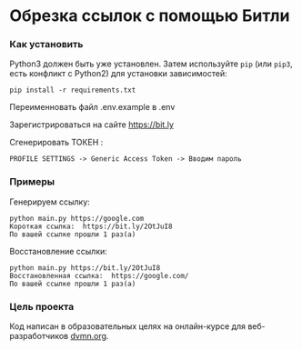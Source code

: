 # Обрезка ссылок с помощью Битли

### Как установить

Python3 должен быть уже установлен. 
Затем используйте `pip` (или `pip3`, есть конфликт с Python2) для установки зависимостей:
```
pip install -r requirements.txt
```
Переименновать файл .env.example в .env

Зарегистрироваться на сайте https://bit.ly

Сгенерировать ТОКЕН :
```
PROFILE SETTINGS -> Generic Access Token -> Вводим пароль
``` 

### Примеры
Генерируем ссылку:
```
python main.py https://google.com
Короткая ссылка:  https://bit.ly/2OtJuI8
По вашей ссылке прошли 1 раз(а)
```
Восстановление ссылки:
```
python main.py https://bit.ly/2OtJuI8
Восстановленная ссылка:  https://google.com/
По вашей ссылке прошли 1 раз(а)
```

### Цель проекта

Код написан в образовательных целях на онлайн-курсе для веб-разработчиков [dvmn.org](https://dvmn.org/).